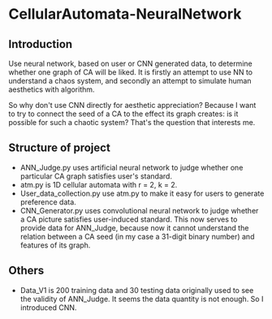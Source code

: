 # CellularAutomata-NeuralNetwork
## Introduction
Use neural network, based on user or CNN generated data, to determine whether one graph of CA will be liked. It is firstly an attempt to use NN to understand a chaos system, and secondly an attempt to simulate human aesthetics with algorithm.

So why don't use CNN directly for aesthetic appreciation? Because I want to try to connect the seed of a CA to the effect its graph creates: is it possible for such a chaotic system? That's the question that interests me.

## Structure of project
* ANN_Judge.py uses artificial neural network to judge whether one particular CA graph satisfies user's standard.
* atm.py is 1D cellular automata with r = 2, k = 2.
* User_data_collection.py use atm.py to make it easy for users to generate preference data.
* CNN_Generator.py uses convolutional neural network to judge whether a CA picture satisfies user-induced standard. This now serves to provide data for ANN_Judge, because now it cannot understand the relation between a CA seed (in my case a 31-digit binary number) and features of its graph.

## Others

* Data_V1 is 200 training data and 30 testing data originally used to see the validity of ANN_Judge. It seems the data quantity is not enough. So I introduced CNN.